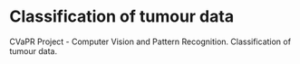 # Classification of tumour data

CVaPR Project - Computer Vision and Pattern Recognition. Classification of tumour data.
